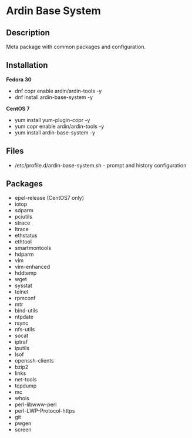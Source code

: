 # Ardin Base System

## Description
Meta package with common packages and configuration.

## Installation

**Fedora 30**

* dnf copr enable ardin/ardin-tools -y
* dnf install ardin-base-system -y

**CentOS 7**

* yum install yum-plugin-copr -y
* yum copr enable ardin/ardin-tools -y
* yum install ardin-base-system -y


## Files
* /etc/profile.d/ardin-base-system.sh - prompt and history configuration


## Packages
* epel-release (CentOS7 only)
* iotop
* sdparm
* pciutils
* strace
* ltrace
* ethstatus
* ethtool
* smartmontools
* hdparm
* vim
* vim-enhanced
* hddtemp
* wget
* sysstat
* telnet
* rpmconf
* mtr
* bind-utils
* ntpdate
* rsync
* nfs-utils
* socat
* iptraf
* iputils
* lsof
* openssh-clients
* bzip2
* links
* net-tools
* tcpdump
* mc
* whois
* perl-libwww-perl
* perl-LWP-Protocol-https
* git
* pwgen
* screen

